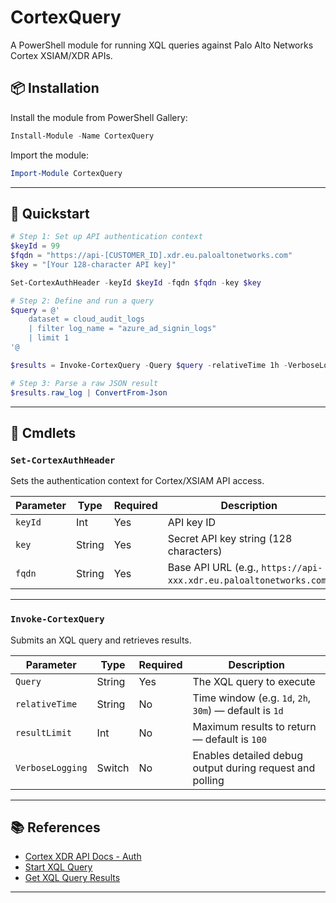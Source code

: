 # CortexQuery
A PowerShell module for running XQL queries against Palo Alto Networks Cortex XSIAM/XDR APIs.

## 📦 Installation

Install the module from PowerShell Gallery:

```powershell
Install-Module -Name CortexQuery
```

Import the module:

```powershell
Import-Module CortexQuery
```

---

## 🚀 Quickstart

```powershell
# Step 1: Set up API authentication context
$keyId = 99
$fqdn = "https://api-[CUSTOMER_ID].xdr.eu.paloaltonetworks.com"
$key = "[Your 128-character API key]"

Set-CortexAuthHeader -keyId $keyId -fqdn $fqdn -key $key

# Step 2: Define and run a query
$query = @'
    dataset = cloud_audit_logs
    | filter log_name = "azure_ad_signin_logs"
    | limit 1
'@

$results = Invoke-CortexQuery -Query $query -relativeTime 1h -VerboseLogging

# Step 3: Parse a raw JSON result
$results.raw_log | ConvertFrom-Json
```

---

## 📘 Cmdlets

### `Set-CortexAuthHeader`

Sets the authentication context for Cortex/XSIAM API access.

| Parameter | Type   | Required | Description                               |
|-----------|--------|----------|-------------------------------------------|
| `keyId`   | Int    | Yes      | API key ID                                |
| `key`     | String | Yes      | Secret API key string (128 characters)    |
| `fqdn`    | String | Yes      | Base API URL (e.g., `https://api-xxx.xdr.eu.paloaltonetworks.com`) |

---

### `Invoke-CortexQuery`

Submits an XQL query and retrieves results.

| Parameter        | Type   | Required | Description                                                          |
|------------------|--------|----------|----------------------------------------------------------------------|
| `Query`          | String | Yes      | The XQL query to execute                                             |
| `relativeTime`   | String | No       | Time window (e.g. `1d`, `2h`, `30m`) — default is `1d`               |
| `resultLimit`    | Int    | No       | Maximum results to return — default is `100`                        |
| `VerboseLogging` | Switch | No       | Enables detailed debug output during request and polling            |

---

## 📚 References

- [Cortex XDR API Docs - Auth](https://docs-cortex.paloaltonetworks.com/r/Cortex-XDR-REST-API/API-Reference)
- [Start XQL Query](https://docs-cortex.paloaltonetworks.com/r/Cortex-XDR-REST-API/Start-an-XQL-Query)
- [Get XQL Query Results](https://docs-cortex.paloaltonetworks.com/r/Cortex-XDR-REST-API/Get-XQL-Query-Results)

---
